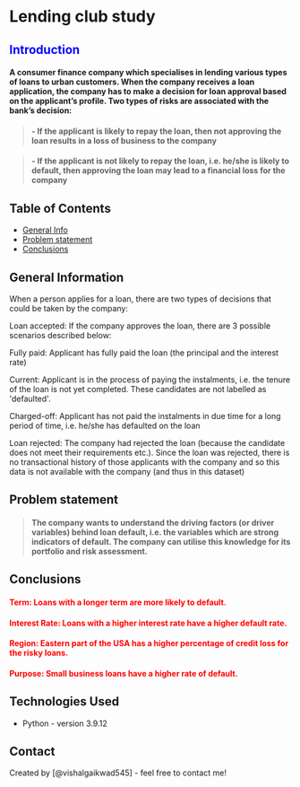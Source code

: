 # Lending club study

<font color = blue >
    
## Introduction
</font>

#### A consumer finance company which specialises in lending various types of loans to urban customers. When the company receives a loan application, the company has to make a decision for loan approval based on the applicant’s profile. Two types of risks are associated with the bank’s decision:

>#### -  If the applicant is likely to repay the loan, then not approving the loan results in a loss of business to the company

>#### -  If the applicant is not likely to repay the loan, i.e. he/she is likely to default, then approving the loan may lead to a financial loss for the company



## Table of Contents
* [General Info](#general-information)
* [Problem statement](#problem-statement)
* [Conclusions](#conclusions)

<!-- You can include any other section that is pertinent to your problem -->

## General Information
When a person applies for a loan, there are two types of decisions that could be taken by the company:

Loan accepted: If the company approves the loan, there are 3 possible scenarios described below:

Fully paid: Applicant has fully paid the loan (the principal and the interest rate)

Current: Applicant is in the process of paying the instalments, i.e. the tenure of the loan is not yet completed. These candidates are not labelled as 'defaulted'.

Charged-off: Applicant has not paid the instalments in due time for a long period of time, i.e. he/she has defaulted on the loan 

Loan rejected: The company had rejected the loan (because the candidate does not meet their requirements etc.). Since the loan was rejected, there is no transactional history of those applicants with the company and so this data is not available with the company (and thus in this dataset)

## Problem statement
</font>  

>####  The company wants to understand the driving factors (or driver variables) behind loan default, i.e. the variables    which are strong indicators of default.  The company can utilise this knowledge for its portfolio and risk assessment. 


<!-- You don't have to answer all the questions - just the ones relevant to your project. -->

## Conclusions
<font color = red >
    
#### Term: Loans with a longer term are more likely to default.
#### Interest Rate: Loans with a higher interest rate have a higher default rate.
#### Region: Eastern part of the USA has a higher percentage of credit loss for the risky loans.
#### Purpose: Small business loans have a higher rate of default.

</font>



## Technologies Used
- Python - version 3.9.12



## Contact
Created by [@vishalgaikwad545] - feel free to contact me!
